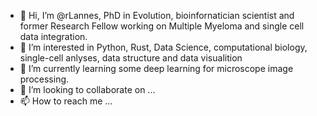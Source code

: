 - 👋 Hi, I’m @rLannes, PhD in Evolution, bioinfornatician scientist and former Research Fellow working on Multiple Myeloma and single cell data integration.
- 👀 I’m interested in Python, Rust, Data Science, computational biology, single-cell anlyses, data structure and data visualition
- 🌱 I’m currently learning some deep learning for microscope image processing.
- 💞️ I’m looking to collaborate on ...
- 📫 How to reach me ...

<!---
rLannes/rLannes is a ✨ special ✨ repository because its `README.md` (this file) appears on your GitHub profile.
You can click the Preview link to take a look at your changes.
--->
